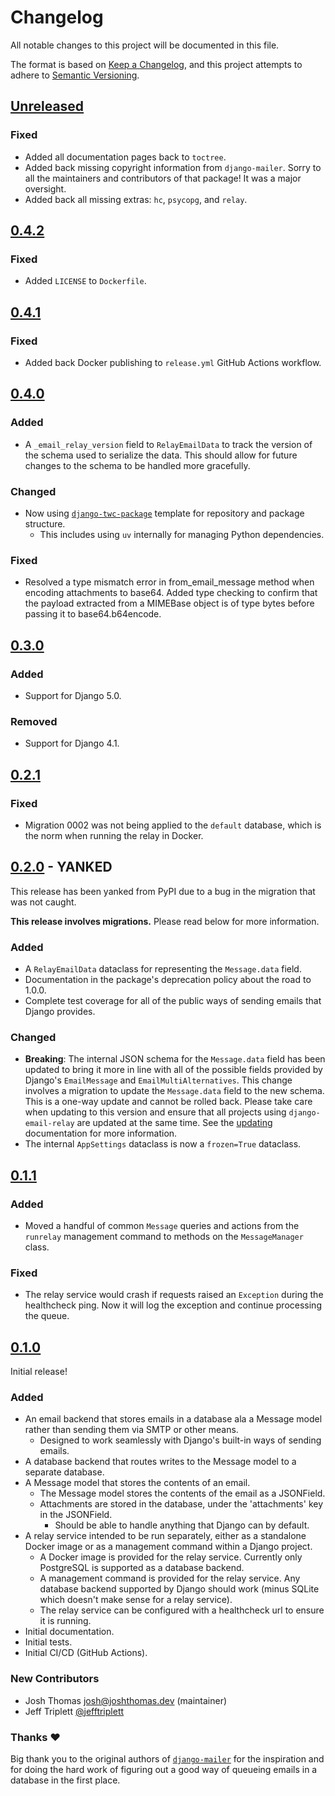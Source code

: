 # Changelog

All notable changes to this project will be documented in this file.

The format is based on [Keep a Changelog](https://keepachangelog.com/en/1.0.0/),
and this project attempts to adhere to [Semantic Versioning](https://semver.org/spec/v2.0.0.html).

<!--
## [${version}]
### Added - for new features
### Changed - for changes in existing functionality
### Deprecated - for soon-to-be removed features
### Removed - for now removed features
### Fixed - for any bug fixes
### Security - in case of vulnerabilities
[${version}]: https://github.com/westerveltco/django-email-relay/releases/tag/v${version}
-->

## [Unreleased]

### Fixed

-   Added all documentation pages back to `toctree`.
-   Added back missing copyright information from `django-mailer`. Sorry to all the maintainers and contributors of that package! It was a major oversight.
-   Added back all missing extras: `hc`, `psycopg`, and `relay`.

## [0.4.2]

### Fixed

-   Added `LICENSE` to `Dockerfile`.

## [0.4.1]

### Fixed

-   Added back Docker publishing to `release.yml` GitHub Actions workflow.

## [0.4.0]

### Added

-   A `_email_relay_version` field to `RelayEmailData` to track the version of the schema used to serialize the data. This should allow for future changes to the schema to be handled more gracefully.

### Changed

-   Now using [`django-twc-package`](https://github.com/westerveltco/django-twc-package) template for repository and package structure.
    -   This includes using `uv` internally for managing Python dependencies.

### Fixed

-   Resolved a type mismatch error in from_email_message method when encoding attachments to base64. Added type checking to confirm that the payload extracted from a MIMEBase object is of type bytes before passing it to base64.b64encode.

## [0.3.0]

### Added

-   Support for Django 5.0.

### Removed

-   Support for Django 4.1.

## [0.2.1]

### Fixed

-   Migration 0002 was not being applied to the `default` database, which is the norm when running the relay in Docker.

## [0.2.0] - **YANKED**

This release has been yanked from PyPI due to a bug in the migration that was not caught.

**This release involves migrations.** Please read below for more information.

### Added

-   A `RelayEmailData` dataclass for representing the `Message.data` field.
-   Documentation in the package's deprecation policy about the road to 1.0.0.
-   Complete test coverage for all of the public ways of sending emails that Django provides.

### Changed

-   **Breaking**: The internal JSON schema for the `Message.data` field has been updated to bring it more in line with all of the possible fields provided by Django's `EmailMessage` and `EmailMultiAlternatives`. This change involves a migration to update the `Message.data` field to the new schema. This is a one-way update and cannot be rolled back. Please take care when updating to this version and ensure that all projects using `django-email-relay` are updated at the same time. See the [updating](https://django-email-relay.westervelt.dev/en/latest/updating.html) documentation for more information.
-   The internal `AppSettings` dataclass is now a `frozen=True` dataclass.

## [0.1.1]

### Added

-   Moved a handful of common `Message` queries and actions from the `runrelay` management command to methods on the `MessageManager` class.

### Fixed

-   The relay service would crash if requests raised an `Exception` during the healthcheck ping. Now it will log the exception and continue processing the queue.

## [0.1.0]

Initial release!

### Added

-   An email backend that stores emails in a database ala a Message model rather than sending them via SMTP or other means.
    -   Designed to work seamlessly with Django's built-in ways of sending emails.
-   A database backend that routes writes to the Message model to a separate database.
-   A Message model that stores the contents of an email.
    -   The Message model stores the contents of the email as a JSONField.
    -   Attachments are stored in the database, under the 'attachments' key in the JSONField.
        -   Should be able to handle anything that Django can by default.
-   A relay service intended to be run separately, either as a standalone Docker image or as a management command within a Django project.
    -   A Docker image is provided for the relay service. Currently only PostgreSQL is supported as a database backend.
    -   A management command is provided for the relay service. Any database backend supported by Django should work (minus SQLite which doesn't make sense for a relay service).
    -   The relay service can be configured with a healthcheck url to ensure it is running.
-   Initial documentation.
-   Initial tests.
-   Initial CI/CD (GitHub Actions).

### New Contributors

-   Josh Thomas <josh@joshthomas.dev> (maintainer)
-   Jeff Triplett [@jefftriplett](https://github.com/jefftriplett)

### Thanks ❤️

Big thank you to the original authors of [`django-mailer`](https://github.com/pinax/django-mailer) for the inspiration and for doing the hard work of figuring out a good way of queueing emails in a database in the first place.

[unreleased]: https://github.com/westerveltco/django-email-relay/compare/v0.4.2...HEAD
[0.1.0]: https://github.com/westerveltco/django-email-relay/releases/tag/v0.1.0
[0.1.1]: https://github.com/westerveltco/django-email-relay/releases/tag/v0.1.1
[0.2.0]: https://github.com/westerveltco/django-email-relay/releases/tag/v0.2.0
[0.2.1]: https://github.com/westerveltco/django-email-relay/releases/tag/v0.2.1
[0.3.0]: https://github.com/westerveltco/django-email-relay/releases/tag/v0.3.0
[0.4.0]: https://github.com/westerveltco/django-email-relay/releases/tag/v0.4.0
[0.4.1]: https://github.com/westerveltco/django-email-relay/releases/tag/v0.4.1
[0.4.2]: https://github.com/westerveltco/django-email-relay/releases/tag/v0.4.2
